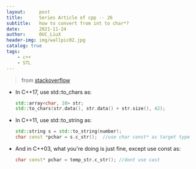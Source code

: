 ```yaml
---
layout:     post
title:      Series Article of cpp -- 26
subtitle:   how to convert from int to char*?            
date:       2021-11-24
author:     OUC_LiuX
header-img: img/wallpic02.jpg
catalog: true
tags:     
    - c++   
    - STL
---     
```


> from [stackoverflow](https://stackoverflow.com/questions/10847237/how-to-convert-from-int-to-char)            

* In C++17, use std::to_chars as:
  ```c++ 
  std::array<char, 10> str;
  std::to_chars(str.data(), str.data() + str.size(), 42);
  ```     

* In C++11, use std::to_string as:
  ```c++         
  std::string s = std::to_string(number);        
  char const *pchar = s.c_str();  //use char const* as target type          
  ```         

* And in C++03, what you're doing is just fine, except use const as:       
  ```c++      
  char const* pchar = temp_str.c_str(); //dont use cast
  ```